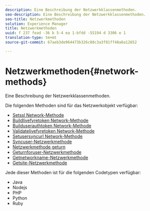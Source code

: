 ```yaml
---
description: Eine Beschreibung der Netzwerkklassenmethoden.
seo-description: Eine Beschreibung der Netzwerkklassenmethoden.
seo-title: Netzwerkmethoden
solution: Experience Manager
title: Netzwerkmethoden
uuid: f 237 fead -36 b 5-4 ea 1-bfdd -55194 d 3306 e 1
translation-type: tm+mt
source-git-commit: 67aeb3de964473b326c88c3a3f81ff48a6a12652

---
```



# Netzwerkmethoden{#network-methods}

Eine Beschreibung der Netzwerkklassenmethoden.

Die folgenden Methoden sind für das Netzwerkobjekt verfügbar:

* [Setssl Network-Methode](#r_setssl_method)
* [Buildlivefyretoken Network-Methode](#r_buildlivefyretoken_method)
* [Builduserauthtoken Network-Methode](#r_builduserauthtoken_method)
* [Validatelivefyretoken Network-Methode](#validatelivefyretoken_method)
* [Setusersyncurl Network-Methode](#r_setusersyncurl_method)
* [Syncuser-Netzwerkmethode](#r_syncuser_method)
* [Netzwerkmethode geturn](#r_geturn_method)
* [Geturnforuser-Netzwerkmethode](#r_geturnforuser_method)
* [Getnetworkname-Netzwerkmethode](#r_getnetworkname_method)
* [Getsite-Netzwerkmethode](#r_getsite_method)

Jede dieser Methoden ist für die folgenden Codetypen verfügbar:

* Java 
* Nodejs
* PHP
* Python
* Ruby

